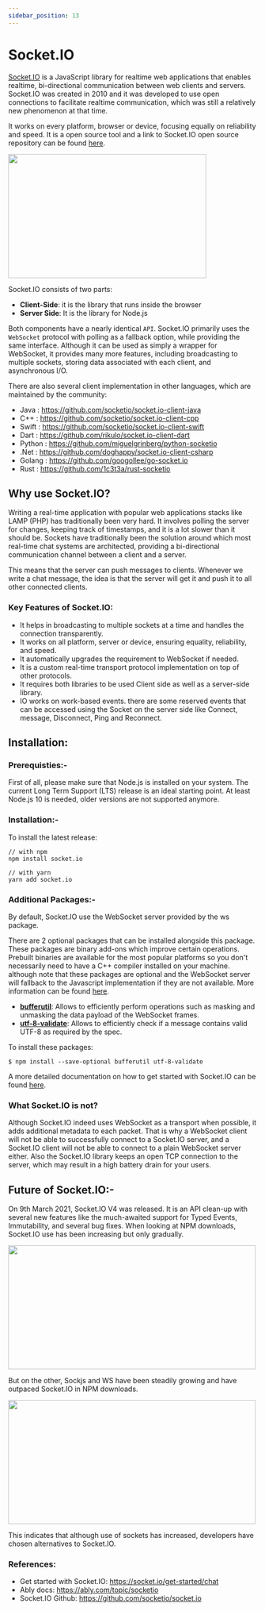 ```yaml
---
sidebar_position: 13
---
```


 # Socket.IO



[Socket.IO]("https://socket.io/") is a JavaScript library for realtime web applications that enables realtime, bi-directional communication between web clients and servers. Socket.IO was created in 2010 and it was developed to use open connections to facilitate realtime communication, which was still a relatively new phenomenon at that time. 


It works on every platform, browser or device, focusing equally on reliability and speed.
It is a open source tool and a link to Socket.IO open source repository can be found [here](https://github.com/socketio).


<img src="https://i2.wp.com/iotbyhvm.ooo/wp-content/uploads/2019/01/Socket.IO_.png?resize=800%2C445&ssl=1" height ="250" width ="400"/>



Socket.IO consists of two parts:

- **Client-Side**: it is the library that runs inside the browser
- **Server Side**: It is the library for Node.js

Both components have a nearly identical `API`. Socket.IO primarily uses the `WebSocket` protocol with polling as a fallback option, while providing the same interface. Although it can be used as simply a wrapper for WebSocket, it provides many more features, including broadcasting to multiple sockets, storing data associated with each client, and asynchronous I/O.


There are also several client implementation in other languages, which are maintained by the community:

- Java : https://github.com/socketio/socket.io-client-java
- C++ : https://github.com/socketio/socket.io-client-cpp
- Swift : https://github.com/socketio/socket.io-client-swift
- Dart : https://github.com/rikulo/socket.io-client-dart
- Python : https://github.com/miguelgrinberg/python-socketio
- .Net : https://github.com/doghappy/socket.io-client-csharp
- Golang : https://github.com/googollee/go-socket.io
- Rust : https://github.com/1c3t3a/rust-socketio

## Why use Socket.IO?

Writing a real-time application with popular web applications stacks like LAMP (PHP) has traditionally been very hard. It involves polling the server for changes, keeping track of timestamps, and it is a lot slower than it should be. Sockets have traditionally been the solution around which most real-time chat systems are architected, providing a bi-directional communication channel between a client and a server. 


This means that the server can push messages to clients. Whenever we write a chat message, the idea is that the server will get it and push it to all other connected clients.

### Key Features of Socket.IO:

- It helps in broadcasting to multiple sockets at a time and handles the connection transparently.
- It works on all platform, server or device, ensuring equality, reliability, and speed.
- It automatically upgrades the requirement to WebSocket if needed.
- It is a custom real-time transport protocol implementation on top of other protocols.
- It requires both libraries to be used Client side as well as a server-side library.
- IO works on work-based events. there are some reserved events that can be accessed using the Socket on the server side like Connect, message, Disconnect, Ping and Reconnect.

## Installation:

### Prerequisties:-

First of all, please make sure that Node.js is installed on your system. The current Long Term Support (LTS) release is an ideal starting point.  At least Node.js 10 is needed, older versions are not supported anymore.


### Installation:-

To install the latest release:
```
// with npm
npm install socket.io

// with yarn
yarn add socket.io
```

### Additional Packages:-

By default, Socket.IO use the WebSocket server provided by the ws package.


There are 2 optional packages that can be installed alongside this package. These packages are binary add-ons which improve certain operations. Prebuilt binaries are available for the most popular platforms so you don't necessarily need to have a C++ compiler installed on your machine. although note that these packages are optional and the WebSocket server will fallback to the Javascript implementation if they are not available. 
More information can be found [here](https://github.com/websockets/ws/#opt-in-for-performance-and-spec-compliance).

- **[bufferutil](https://www.npmjs.com/package/bufferutil)**: Allows to efficiently perform operations such as masking and unmasking the data payload of the WebSocket frames.
- **[utf-8-validate](https://www.npmjs.com/package/utf-8-validate)**: Allows to efficiently check if a message contains valid UTF-8 as required by the spec.

To install these packages:
```
$ npm install --save-optional bufferutil utf-8-validate
```

A more detailed documentation on how to get started with Socket.IO can be found [here](https://socket.io/get-started/chat).

### What Socket.IO is not?

Although Socket.IO indeed uses WebSocket as a transport when possible, it adds additional metadata to each packet. That is why a WebSocket client will not be able to successfully connect to a Socket.IO server, and a Socket.IO client will not be able to connect to a plain WebSocket server either. 
Also the Socket.IO library keeps an open TCP connection to the server, which may result in a high battery drain for your users.


## Future of Socket.IO:-

On 9th March 2021, Socket.IO V4 was released. It is an API clean-up with several new features like the much-awaited support for Typed Events, Immutability, and several bug fixes.
When looking at NPM downloads, Socket.IO use has been increasing but only gradually.


<img src="https://images.ctfassets.net/ee3ypdtck0rk/3RRfsGzMsTvvanPvdDWWkl/c303e23f56188e851b388f0f0e7490f3/npm-downloads-e3c8d6e7a73d95214a2a96bf5737241b00b1cce910efa8dede94e5a8d78584e1.png?w=1350&h=562&q=50&fm=webp" height ="250" width ="500" />



But on the other, Sockjs and WS have been steadily growing and have outpaced Socket.IO in NPM downloads.


<img src="https://images.ctfassets.net/ee3ypdtck0rk/6bkiMY6MlH7gxUUTaarYFx/ccd37c074969e7cbe47b5aa08df17d04/ws-downloads-f14c63432640f476f2c6a5f96725e8b2041733e603b4054158067c127cc2d774.png?w=1080&h=450&q=50&fm=webp" height = "250" width = "500" />



This indicates that although use of sockets has increased, developers have chosen alternatives to Socket.IO. 


### References:

- Get started with Socket.IO: https://socket.io/get-started/chat
- Ably docs: https://ably.com/topic/socketio
- Socket.IO Github: https://github.com/socketio/socket.io 


